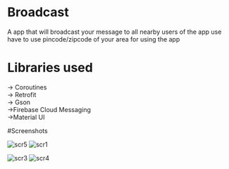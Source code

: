 # Broadcast
A app that will broadcast your message to all nearby users of  the app  use have to use pincode/zipcode of your area for using the app

# Libraries used
-> Coroutines
<br>
-> Retrofit
<br>
-> Gson
<br>
->Firebase Cloud Messaging
<br>
->Material UI

#Screenshots

![scr5](https://user-images.githubusercontent.com/48099786/121035878-ef2e2780-c7cb-11eb-9463-76dccc024c02.jpeg)
![scr1](https://user-images.githubusercontent.com/48099786/121035884-f05f5480-c7cb-11eb-92a1-6041db744c2d.jpeg)

![scr3](https://user-images.githubusercontent.com/48099786/121035890-f0f7eb00-c7cb-11eb-89ef-ac4c62a5db2c.jpeg)
![scr4](https://user-images.githubusercontent.com/48099786/121035892-f1908180-c7cb-11eb-8fc9-0e12f2778d84.jpeg)
